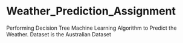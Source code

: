 # Weather_Prediction_Assignment
Performing Decision Tree Machine Learning Algorithm  to Predict the Weather. Dataset is the Australian Dataset
